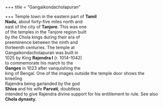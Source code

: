 +++
title = "Gangaikondacholapuran"

+++
Temple town in the eastern part of **Tamil**  
**Nadu**, about forty-five miles north and  
east of the city of **Tanjore**. This was one  
of the temples in the Tanjore region built  
by the Chola kings during their era of  
preeminence between the ninth and  
thirteenth centuries. The temple at  
Gangaikondacholapuran was built in  
1025 by King **Rajendra I** (r. 1014–1042)  
to commemorate his march to the  
**Ganges** in 1023 after vanquishing the  
king of Bengal. One of the images outside the temple door shows the kneeling  
Rajendra being garlanded by the god  
**Shiva** and his wife **Parvati**, doubtless  
intended to give Rajendra divine support for his entitlement to rule. See also  
**Chola dynasty**.